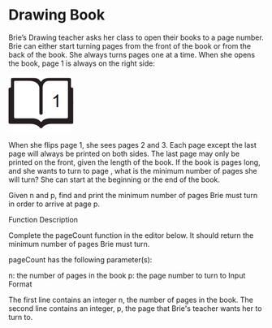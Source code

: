 # Drawing Book


Brie’s Drawing teacher asks her class to open their books to a page number. Brie can either start turning pages from the front of the book or from the back of the book. She always turns pages one at a time. When she opens the book, page 1 is always on the right side:

   <img src="../images/book.png" alt="book-image">

When she flips page 1, she sees pages 2 and 3. Each page except the last page will always be printed on both sides. The last page may only be printed on the front, given the length of the book. If the book is  pages long, and she wants to turn to page , what is the minimum number of pages she will turn? She can start at the beginning or the end of the book.

Given n and p, find and print the minimum number of pages Brie must turn in order to arrive at page p.

Function Description

Complete the pageCount function in the editor below. It should return the minimum number of pages Brie must turn.

pageCount has the following parameter(s):

n: the number of pages in the book
p: the page number to turn to
Input Format

The first line contains an integer n, the number of pages in the book. 
The second line contains an integer, p, the page that Brie's teacher wants her to turn to.
